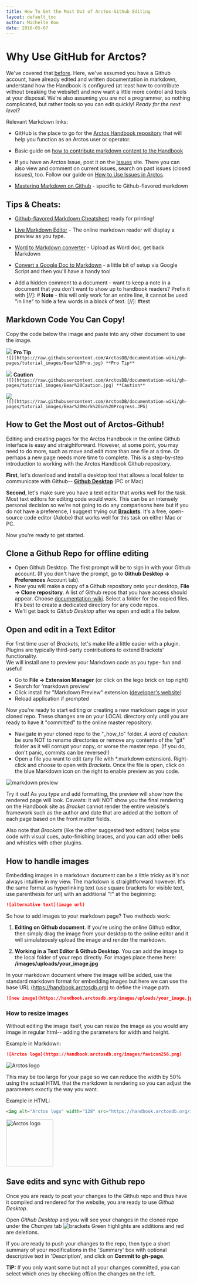 ```yaml
---
title: How To Get the Most Out of Arctos-Github Editing
layout: default_toc
author: Michelle Koo
date: 2018-05-07
---
```



# Why Use GitHub for Arctos?

We've covered that [before](/how_to/How-to-Use-Github-for-Arctos.html). Here, we've assumed you have a Github account, have already edited and written documentation in markdown, understand how the Handbook is configured (at least how to contribute without breaking the website!) and now want a little more control and tools at your disposal. We're also assuming you are not a programmer, so nothing complicated, but rather tools so you can edit quickly! _Ready for the next level?_


Relevant Markdown links:
* GitHub is the place to go for the [Arctos Handbook repository](https://github.com/ArctosDB/documentation-wiki) that will help you function as an Arctos user or operator. 

* Basic guide on [how to contribute markdown content to the Handbook](//how_to/How-to-Contribute-Content-to-Arctos-Handbook.html)

* If you have an Arctos Issue, post it on the [Issues](https://github.com/ArctosDB/arctos/issues) site. There you can also view and comment on current issues, search on past issues (closed issues), too. Follow our guide on [How to Use Issues in Arctos](/how_to/How-to-Use-Issues-in-Arctos.html).

* [Mastering Markdown on Github](https://guides.github.com/features/mastering-markdown/) - specific to Github-flavored markdown

## Tips & Cheats:       
* [Github-flavored Markdown Cheatsheet](https://enterprise.github.com/downloads/en/markdown-cheatsheet.pdf) ready for printing!


* [Live Markdown Editor](https://jbt.github.io/markdown-editor/) - The online markdown reader will display a preview as you type.


* [Word to Markdown converter](https://word-to-markdown.herokuapp.com/) - Upload as Word doc, get back Markdown


* [Convert a Google Doc to Markdown](https://github.com/lmmx/gdocs2md-html) -  a little bit of setup via Google Script and then you'll have a handy tool

* Add a hidden comment to a document - want to keep a note in a document that you don't want to show up to handbook readers? Prefix it with  [//]: # **Note** - this will only work for an entire line, it cannot be used "in line" to hide a few words in a block of text.
 [//]: #test
 
## Markdown Code You Can Copy!
Copy the code below the image and paste into any other document to use the image.

![](https://raw.githubusercontent.com/ArctosDB/documentation-wiki/gh-pages/tutorial_images/Bear%20Pro.jpg) **Pro Tip**  
``![](https://raw.githubusercontent.com/ArctosDB/documentation-wiki/gh-pages/tutorial_images/Bear%20Pro.jpg) **Pro Tip**`` 

![](https://raw.githubusercontent.com/ArctosDB/documentation-wiki/gh-pages/tutorial_images/Bear%20Caution.jpg) **Caution**  
``![](https://raw.githubusercontent.com/ArctosDB/documentation-wiki/gh-pages/tutorial_images/Bear%20Caution.jpg) **Caution**`` 

![](https://raw.githubusercontent.com/ArctosDB/documentation-wiki/gh-pages/tutorial_images/Bear%20Work%20in%20Progress.JPG)  
``![](https://raw.githubusercontent.com/ArctosDB/documentation-wiki/gh-pages/tutorial_images/Bear%20Work%20in%20Progress.JPG)`` 

## How to Get the Most out of Arctos-Github!
Editing and creating pages for the Arctos Handbook in the online Github interface is easy and straightforward. However, at some point, you may need to do more, such as move and edit more than one file at a time. Or perhaps a new page needs more time to complete. This is a step-by-step introduction to working with the Arctos Handbook Github repository.

**First**, let's download and install a desktop tool that allows a local folder to communicate with Github-- [**Github Desktop**](https://desktop.github.com/) (PC or Mac)

**Second**, let's make sure you have a text editor that works well for the task. Most text editors for editing code would work. This can be an intensely personal decision so we're not going to do any comparisons here but if you do not have a preference, I suggest trying out [**Brackets**](http://brackets.io/). It's a free, open-source code editor (Adobe) that works well for this task on either Mac or PC.

Now you're ready to get started.

## Clone a Github Repo for offline editing

 - Open Github Desktop. The first prompt will be to sign in with your Github account. (If you don't have the prompt, go to **Github Desktop -> Preferences** Account tab).
 - Now you will make a copy of a Github repository onto your desktop, **File -> Clone repository**. A list of Github repos that you have access should appear. Choose [documentation-wiki](https://github.com/ArctosDB/documentation-wiki). Select a folder for the copied files. It's best to create a dedicated directory for any code repos.
 - We'll get back to _Github Desktop_ after we open and edit a file below.


## Open and edit in a Text Editor

 For first time user of _Brackets_, let's make life a little easier with a plugin. Plugins are typically third-party contributions to extend Brackets' functionality.     
 We will install one to preview your Markdown code as you type- fun and useful! 
  - Go to **File -> Extension Manager**  (or click on the lego brick on top right)
  - Search for 'markdown preview'
  - Click install for "Markdown Preview" extension ([developer's website](https://github.com/gruehle/MarkdownPreview))
  - Reload application if prompted
  
Now you're ready to start editing or creating a new markdown page in your cloned repo. These changes are on your LOCAL directory only until you are ready to have it "committed" to the online master repository.

 - Navigate in your cloned repo to the "\_how\_to" folder. *A word of caution*: be sure NOT to rename directories or remove any contents of the "git" folder as it will corrupt your copy, or worse the master repo. (If you do, don't panic, commits can be reversed!)
 - Open a file you want to edit (any file with *.markdown extension). Right-click and choose to open with _Brackets_. Once the file is open, click on the blue Markdown icon on the right to enable preview as you code.    
 

 ![markdown preview](https://raw.githubusercontent.com/gruehle/MarkdownPreview/master/screenshots/markdown-preview.png)
 
 Try it out! As you type and add formatting, the preview will show how the rendered page will look. Caveats: it will NOT show you the final rendering on the Handbook site as _Bracket_ cannot render the entire website's framework such as the author and date that are added at the bottom of each page based on the front matter fields.
 
 Also note that _Brackets_ (like the other suggested text editors) helps you code with visual cues, auto-finishing braces, and you can add other bells and whistles with other plugins.  


## How to handle images
Embedding images in a markdown document can be a little tricky as it's not always intuitive in my view. The markdown is straightforward however. It's the same format as hyperlinking text (use square brackets for visible text, use parenthesis for url) with an additional "!" at the beginning:

````markdown
![alternative text](image url)
````

So how to add images to your markdown page? Two methods work:      
 1) **Editing on Github document**. If you're using the online Github editor, then simply drag the image from your desktop to the online editor and it will simulateously upload the image and render the markdown.
 
 2) **Working in a Text Editor & Github Desktop**. You can add the image to the local folder of your repo directly. For images place theme here: **/images/uploads/your_image.jpg**
 
 In your markdown document where the image will be added, use the standard markdown format for embedding images but here we can use the base URL (https://handbook.arctosdb.org) to define the image path.
 
 ````markdown
 ![new image](https://handbook.arctosdb.org/images/uploads/your_image.jpg)
 ````
 

### How to resize images

Without editing the image itself, you can resize the image as you would any image in regular html--  adding the parameters for width and height.

Example in Markdown:

````markdown
![Arctos logo](https://handbook.arctosdb.org/images/favicon256.png)
````
![Arctos logo](https://handbook.arctosdb.org/images/favicon256.png)

This may be too large for your page so we can reduce the width by 50% using the actual HTML that the markdown is rendering so you can adjust the parameters exactly the way you want.

Example in HTML:
````html
<img alt="Arctos logo" width="128" src="https://handbook.arctosdb.org/images/favicon256.png"/>
````
<img alt="Arctos logo" width="128" src="https://handbook.arctosdb.org/images/favicon256.png"/>



## Save edits and sync with Github repo

Once you are ready to post your changes to the Github repo and thus have it compiled and rendered for the website, you are ready to use _Github Desktop_.

Open _Github Desktop_ and you will see your changes in the cloned repo under the _Changes_ tab
 ![brackets](https://handbook.arctosdb.org/images/uploads/github-desktop-example2.png)
  Green highlights are additions and red are deletions.
  
If you are ready to push your changes to the repo, then type a short summary of your modifications in the 'Summary' box with optional descriptive text in 'Description', and click on **Commit to gh-page**.

**TIP:** If you only want some but not all your changes committed, you can select which ones by checking off/on the changes on the left.





